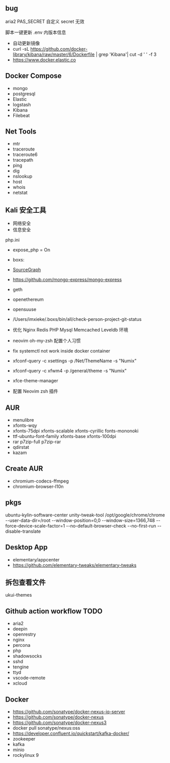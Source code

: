 ## bug

aria2
PAS_SECRET 自定义 secret 无效

脚本一键更新 .env 内版本信息

- 自动更新镜像
- curl -sL https://github.com/docker-library/kibana/raw/master/6/Dockerfile | grep 'Kibana'| cut -d ' ' -f 3
- https://www.docker.elastic.co

## Docker Compose
- mongo
- postgresql
- Elastic
- logstash
- Kibana
- Filebeat

 ## Net Tools
 - mtr
 - traceroute
 - traceroute6
 - tracepath
 - ping
 - dig
 - nslookup
 - host
 - whois
 - netstat

## Kali 安全工具
- 网络安全
- 信息安全

php.ini
- expose_php = On

- boxs:
- [SourceGraph](https://github.com/sourcegraph/sourcegraph)

- https://github.com/mongo-express/mongo-express
- geth
- openethereum
- opensuuse
- /Users/imxieke/.boxs/bin/all/check-person-project-git-status

- 优化 Nginx Redis PHP Mysql Memcached Leveldb 环境
- neovim oh-my-zsh 配置个人习惯
- fix systemctl not work inside docker container
- xfconf-query -c xsettings -p /Net/ThemeName -s "Numix"
- xfconf-query -c xfwm4 -p /general/theme -s "Numix"
- xfce-theme-manager
- 配置 Neovim zsh 插件


## AUR
- menulibre
- xfonts-wqy
- xfonts-75dpi xfonts-scalable xfonts-cyrillic  fonts-mononoki
-  ttf-ubuntu-font-family xfonts-base xfonts-100dpi
-  rar p7zip-full p7zip-rar
-  qdirstat
-  kazam

## Create AUR
- chromium-codecs-ffmpeg
- chromium-browser-l10n

## pkgs

ubuntu-kylin-software-center
unity-tweak-tool
/opt/google/chrome/chrome --user-data-dir=/root --window-position=0,0 --window-size=1366,748 --force-device-scale-factor=1 --no-default-browser-check --no-first-run --disable-translate

## Desktop App
- elementary/appcenter
- https://github.com/elementary-tweaks/elementary-tweaks

## 拆包查看文件
ukui-themes

## Github action workflow TODO
- aria2
- deepin
- openrestry
- nginx
- percona
- php
- shadowsocks
- sshd
- tengine
- ttyd
- vscode-remote
- xcloud

## Docker
- https://github.com/sonatype/docker-nexus-iq-server
- https://github.com/sonatype/docker-nexus
- https://github.com/sonatype/docker-nexus3
- docker pull sonatype/nexus:oss
- https://developer.confluent.io/quickstart/kafka-docker/
- zookeeper
- kafka
- minio
- rockylinux 9
